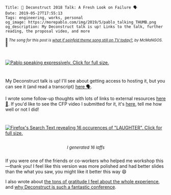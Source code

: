     Title: 💊 Deconstruct 2018 Talk: A Fresh Look on Failure 🗣
    Date: 2019-05-27T17:55:13
    Tags: engineering, works, personal
    og_image: https://morepablo.com/img/2019/5/pablo_talking_THUMB.png
    og_description: My Deconstruct talk is up! Links to the talk, further reading, the proposal video, and more

<small>🎵 <em>The song for this post is <a href="https://soundcloud.com/mcmangos/what-if-seinfeld-theme-song">what if seinfeld theme song still on TV today?</a>, by McMaNGOS.</em> 🎵</small>

<div class="caption-img-block" style="margin: 25px auto">
<a href="/img/2019/5/pablo_talking.png" target="blank">
<img src="/img/2019/5/pablo_talking_THUMB.png" alt="Pablo speaking expressively. Click for full size." style="margin: 15px auto;" / ></a>
</div>

My Deconstruct talk is up! I'll see about getting access to hosting it, but you
can see it (and read a transcript) [here 🗣][1].

I wrote some follow-up thoughts with lots of links to external resources
[here 📕][2]. If you'd like to see the CFP video I submitted for it, it's
[here][5], tell me how well or not I did!

<div class="caption-img-block" style="margin: 25px auto">
<a href="/img/2019/5/laffs.png" target="blank">
<img src="/img/2019/5/laffs_THUMB.png" alt="Firefox's Search Text revealing 16 occurences of &quot;LAUGHTER&quot;. Click for full size." style="margin: 15px auto;" /></a>
<p style="font-style: italic; text-align: center; font-size: small">I generated 16 laffs</p>
</div>

If you were one of the friends or co-workers who helped me workshop this—thank
you! I feel like this version was more polished and had better slides than the
what you saw, you might like it better this way 😄

I also wrote about [the tons of gratitude I feel about the whole experience][3],
and [why Deconstruct is such a fantastic conference][4].

   [1]: https://www.deconstructconf.com/2018/pablo-meier-a-fresh-look-on-failure
   [2]: /deconstruct-2018-further-reading.html
   [3]: /2018/05/deconstruct-gratitude.html
   [4]: /2018/04/deconstruct-and-donuts.html
   [5]: /files/2018/2/pablo_meier_deconstruct.mp4

